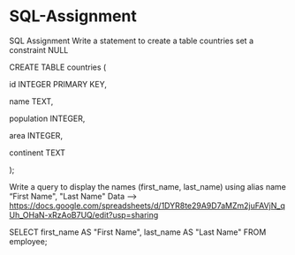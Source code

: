 # SQL-Assignment
SQL Assignment
Write a statement to create a table countries set a constraint NULL


CREATE TABLE countries (

  id INTEGER PRIMARY KEY,

  name TEXT,

  population INTEGER,

  area INTEGER,

  continent TEXT

);


Write a query to display the names (first_name, last_name) using alias name “First Name", "Last Name"
Data --> https://docs.google.com/spreadsheets/d/1DYR8te29A9D7aMZm2juFAVjN_qUh_OHaN-xRzAoB7UQ/edit?usp=sharing

SELECT first_name AS "First Name", last_name AS "Last Name" FROM employee;
